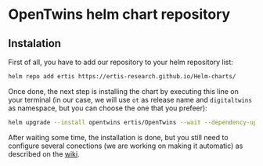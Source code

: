 # OpenTwins helm chart repository
## Instalation
First of all, you have to add our repository to your helm repository list:
```bash
helm repo add ertis https://ertis-research.github.io/Helm-charts/
```

Once done, the next step is installing the chart by executing this line on your terminal (in our case, we will use `ot` as release name and `digitaltwins` as namespace, but you can choose the one that you prefeer):

```bash
helm upgrade --install opentwins ertis/OpenTwins --wait --dependency-update
```

After waiting some time, the installation is done, but you still need to configure several conections (we are working on making it automatic) as described on the [wiki](https://ertis-research.github.io/digital-twins-platform/).
